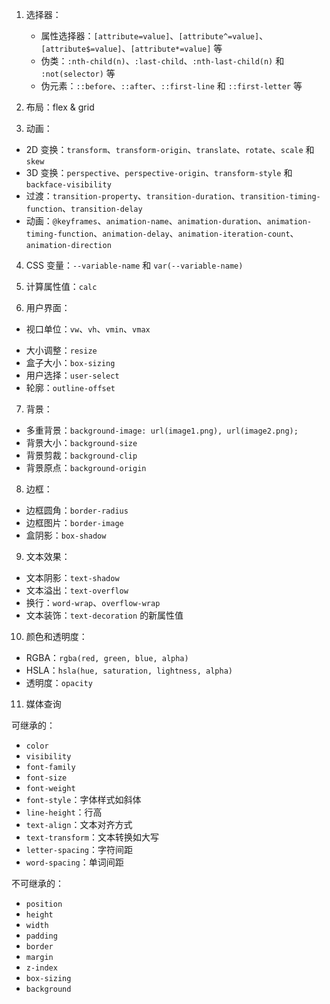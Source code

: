 1. 选择器：

   - 属性选择器：`[attribute=value]`、`[attribute^=value]`、`[attribute$=value]`、`[attribute*=value]` 等
   - 伪类：`:nth-child(n)`、`:last-child`、`:nth-last-child(n)` 和 `:not(selector)` 等
   - 伪元素：`::before`、`::after`、`::first-line` 和 `::first-letter` 等

2. 布局：flex & grid

3. 动画：

- 2D 变换：`transform`、`transform-origin`、`translate`、`rotate`、`scale` 和 `skew`
- 3D 变换：`perspective`、`perspective-origin`、`transform-style` 和 `backface-visibility`
- 过渡：`transition-property`、`transition-duration`、`transition-timing-function`、`transition-delay`
- 动画：`@keyframes`、`animation-name`、`animation-duration`、`animation-timing-function`、`animation-delay`、`animation-iteration-count`、`animation-direction`

4. CSS 变量：`--variable-name` 和 `var(--variable-name)`
5. 计算属性值：`calc`

6. 用户界面：

- 视口单位：`vw`、`vh`、`vmin`、`vmax`
* 大小调整：`resize`
* 盒子大小：`box-sizing`
* 用户选择：`user-select`
* 轮廓：`outline-offset`

7. 背景：

- 多重背景：`background-image: url(image1.png), url(image2.png);`
- 背景大小：`background-size`
- 背景剪裁：`background-clip`
- 背景原点：`background-origin`

8. 边框：

- 边框圆角：`border-radius`
- 边框图片：`border-image`
- 盒阴影：`box-shadow`

9. 文本效果：

- 文本阴影：`text-shadow`
- 文本溢出：`text-overflow`
- 换行：`word-wrap`、`overflow-wrap`
- 文本装饰：`text-decoration` 的新属性值

10. 颜色和透明度：

- RGBA：`rgba(red, green, blue, alpha)`
- HSLA：`hsla(hue, saturation, lightness, alpha)`
- 透明度：`opacity`

11. 媒体查询

可继承的：

- `color`
- `visibility`
- `font-family`
- `font-size`
- `font-weight`
- `font-style`：字体样式如斜体
- `line-height`：行高
- `text-align`：文本对齐方式
- `text-transform`：文本转换如大写
- `letter-spacing`：字符间距
- `word-spacing`：单词间距

不可继承的：

- `position`
- `height`
- `width`
- `padding`
- `border`
- `margin`
- `z-index`
- `box-sizing`
- `background`
